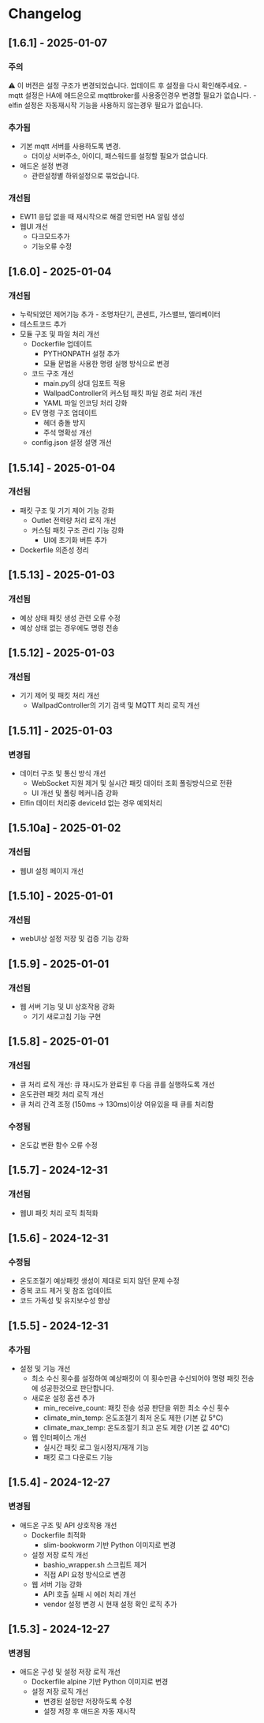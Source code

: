 # Changelog

## [1.6.1] - 2025-01-07

### 주의
⚠️ 이 버전은 설정 구조가 변경되었습니다. 업데이트 후 설정을 다시 확인해주세요.
    - mqtt 설정은 HA에 애드온으로 mqttbroker를 사용중인경우 변경할 필요가 없습니다.
    - elfin 설정은 자동재시작 기능을 사용하지 않는경우 필요가 없습니다.

### 추가됨
- 기본 mqtt 서버를 사용하도록 변경.
  - 더이상 서버주소, 아이디, 패스워드를 설정할 필요가 없습니다.
- 애드온 설정 변경
  - 관련설정별 하위설정으로 묶었습니다.

### 개선됨
- EW11 응답 없을 때 재시작으로 해결 안되면 HA 알림 생성
- 웹UI 개선
  - 다크모드추가
  - 기능오류 수정

## [1.6.0] - 2025-01-04

### 개선됨
- 누락되었던 제어기능 추가 - 조명차단기, 콘센트, 가스밸브, 엘리베이터
- 테스트코드 추가
- 모듈 구조 및 파일 처리 개선
  - Dockerfile 업데이트
    - PYTHONPATH 설정 추가
    - 모듈 문법을 사용한 명령 실행 방식으로 변경
  - 코드 구조 개선
    - main.py의 상대 임포트 적용
    - WallpadController의 커스텀 패킷 파일 경로 처리 개선
    - YAML 파일 인코딩 처리 강화
  - EV 명령 구조 업데이트
    - 헤더 충돌 방지
    - 주석 명확성 개선
  - config.json 설정 설명 개선

## [1.5.14] - 2025-01-04

### 개선됨
- 패킷 구조 및 기기 제어 기능 강화
  - Outlet 전력량 처리 로직 개선
  - 커스텀 패킷 구조 관리 기능 강화
    - UI에 초기화 버튼 추가
- Dockerfile 의존성 정리

## [1.5.13] - 2025-01-03

### 개선됨
- 예상 상태 패킷 생성 관련 오류 수정
- 예상 상태 없는 경우에도 명령 전송

## [1.5.12] - 2025-01-03

### 개선됨
- 기기 제어 및 패킷 처리 개선
  - WallpadController의 기기 검색 및 MQTT 처리 로직 개선

## [1.5.11] - 2025-01-03

### 변경됨
- 데이터 구조 및 통신 방식 개선
  - WebSocket 지원 제거 및 실시간 패킷 데이터 조회 폴링방식으로 전환
  - UI 개선 및 폴링 메커니즘 강화
- Elfin 데이터 처리중 deviceId 없는 경우 예외처리

## [1.5.10a] - 2025-01-02

### 개선됨
- 웹UI 설정 페이지 개선

## [1.5.10] - 2025-01-01

### 개선됨
- webUI상 설정 저장 및 검증 기능 강화

## [1.5.9] - 2025-01-01

### 개선됨
- 웹 서버 기능 및 UI 상호작용 강화
  - 기기 새로고침 기능 구현

## [1.5.8] - 2025-01-01

### 개선됨
- 큐 처리 로직 개선: 큐 재시도가 완료된 후 다음 큐를 실행하도록 개선
- 온도관련 패킷 처리 로직 개선
- 큐 처리 간격 조정 (150ms -> 130ms)이상 여유있을 때 큐를 처리함

### 수정됨
- 온도값 변환 함수 오류 수정

## [1.5.7] - 2024-12-31

### 개선됨
- 웹UI 패킷 처리 로직 최적화

## [1.5.6] - 2024-12-31

### 수정됨
- 온도조절기 예상패킷 생성이 제대로 되지 않던 문제 수정
- 중복 코드 제거 및 참조 업데이트
- 코드 가독성 및 유지보수성 향상

## [1.5.5] - 2024-12-31

### 추가됨
- 설정 및 기능 개선
  - 최소 수신 횟수를 설정하여 예상패킷이 이 횟수만큼 수신되어야 명령 패킷 전송에 성공한것으로 판단합니다.
  - 새로운 설정 옵션 추가
    - min_receive_count: 패킷 전송 성공 판단을 위한 최소 수신 횟수
    - climate_min_temp: 온도조절기 최저 온도 제한 (기본 값 5°C)
    - climate_max_temp: 온도조절기 최고 온도 제한 (기본 값 40°C)
  - 웹 인터페이스 개선
    - 실시간 패킷 로그 일시정지/재개 기능
    - 패킷 로그 다운로드 기능

## [1.5.4] - 2024-12-27

### 변경됨
- 애드온 구조 및 API 상호작용 개선
  - Dockerfile 최적화
    - slim-bookworm 기반 Python 이미지로 변경
  - 설정 저장 로직 개선
    - bashio_wrapper.sh 스크립트 제거
    - 직접 API 요청 방식으로 변경
  - 웹 서버 기능 강화
    - API 호출 실패 시 에러 처리 개선
    - vendor 설정 변경 시 현재 설정 확인 로직 추가

## [1.5.3] - 2024-12-27

### 변경됨
- 애드온 구성 및 설정 저장 로직 개선
  - Dockerfile alpine 기반 Python 이미지로 변경
  - 설정 저장 로직 개선
    - 변경된 설정만 저장하도록 수정
    - 설정 저장 후 애드온 자동 재시작
    